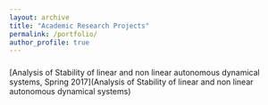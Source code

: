 ```yaml
---
layout: archive
title: "Academic Research Projects"
permalink: /portfolio/
author_profile: true
---
```


###
[Analysis of Stability of linear and non linear autonomous dynamical systems, Spring 2017](Analysis of Stability of linear and non linear autonomous dynamical systems)
